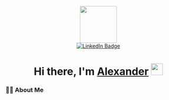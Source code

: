 <div id="header" align="center">
  <img src="https://media.giphy.com/media/M9gbBd9nbDrOTu1Mqx/giphy.gif" width="100"/>
</div>

<div id="badges" align="center">
  <a href="https://t.me/alexandert_dev">
    <img src="https://img.shields.io/badge/Telegram-blue?logo=telegram&logoColor=white" alt="LinkedIn Badge"/>
  </a>
</div>

<h1 align="center">Hi there, I'm <a href="#" target="_blank">Alexander</a> 
<img src="https://github.com/blackcater/blackcater/raw/main/images/Hi.gif" height="32"/></h1>

### :woman_technologist: About Me
